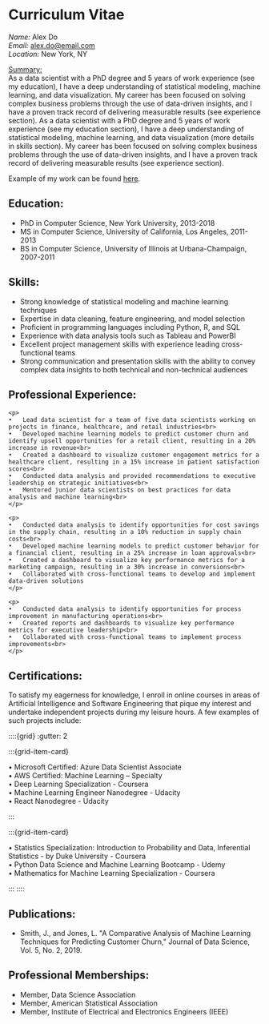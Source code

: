 # Curriculum Vitae

<p>
  <em>Name:</em> Alex Do <br>
  <em>Email:</em> <a href="mailto:alex.do@email.com">alex.do@email.com</a> <br>
  <em>Location:</em> New York, NY
</p>


<p><u>Summary:</u><br>
As a data scientist with a PhD degree and 5 years of work experience (see my education), I have a deep understanding of statistical modeling, machine learning, and data visualization. My career has been focused on solving complex business problems through the use of data-driven insights, and I have a proven track record of delivering measurable results (see experience section). As a data scientist with a PhD degree and 5 years of work experience (see my education section), I have a deep understanding of statistical modeling, machine learning, and data visualization (more details in skills section). My career has been focused on solving complex business problems through the use of data-driven insights, and I have a proven track record of delivering measurable results (see experience section). <br>

Example of my work can be found [here](analysis_example.ipynb).
</p>

## Education:
<ul>
<li>	PhD in Computer Science, New York University, 2013-2018</li>
<li>	MS in Computer Science, University of California, Los Angeles, 2011-2013</li>
<li>	BS in Computer Science, University of Illinois at Urbana-Champaign, 2007-2011</li>
</ul>

## Skills:
<ul>
<li>	Strong knowledge of statistical modeling and machine learning techniques</li>
<li>	Expertise in data cleaning, feature engineering, and model selection</li>
<li>	Proficient in programming languages including Python, R, and SQL</li>
<li>	Experience with data analysis tools such as Tableau and PowerBI</li>
<li>	Excellent project management skills with experience leading cross-functional teams</li>
<li>	Strong communication and presentation skills with the ability to convey complex data insights to both technical and non-technical audiences</li>
</ul>
    
## Professional Experience:
```{dropdown} <strong>Data Scientist, ABC Corporation, New York, NY, 2018-present</strong>
<p>
•	Lead data scientist for a team of five data scientists working on projects in finance, healthcare, and retail industries<br>
•	Developed machine learning models to predict customer churn and identify upsell opportunities for a retail client, resulting in a 20% increase in revenue<br>
•	Created a dashboard to visualize customer engagement metrics for a healthcare client, resulting in a 15% increase in patient satisfaction scores<br>
•	Conducted data analysis and provided recommendations to executive leadership on strategic initiatives<br>
•	Mentored junior data scientists on best practices for data analysis and machine learning<br>
</p>
```

```{dropdown} <strong>Data Scientist, XYZ Corporation, Los Angeles, CA, 2016-2018</strong><br>
<p>
•	Conducted data analysis to identify opportunities for cost savings in the supply chain, resulting in a 10% reduction in supply chain costs<br>
•	Developed machine learning models to predict customer behavior for a financial client, resulting in a 25% increase in loan approvals<br>
•	Created a dashboard to visualize key performance metrics for a marketing campaign, resulting in a 30% increase in conversions<br>
•	Collaborated with cross-functional teams to develop and implement data-driven solutions
</p>
```

```{dropdown} <strong>Data Analyst, DEF Corporation, Urbana-Champaign, IL, 2011-2016</strong>
<p>
•	Conducted data analysis to identify opportunities for process improvement in manufacturing operations<br>
•	Created reports and dashboards to visualize key performance metrics for executive leadership<br>
•	Collaborated with cross-functional teams to implement process improvements<br>
</p>
```

## Certifications:
To satisfy my eagerness for knowledge, I enroll in online courses in areas of Artificial Intelligence and Software Engineering that pique my interest and undertake independent projects during my leisure hours. A few examples of such projects include:

::::{grid}
:gutter: 2

:::{grid-item-card}
<p>
•	Microsoft Certified: Azure Data Scientist Associate<br>
•	AWS Certified: Machine Learning – Specialty<br>
•	Deep Learning Specialization - Coursera<br>
•	Machine Learning Engineer Nanodegree - Udacity<br>
•	React Nanodegree - Udacity	<br>
</p>
:::

:::{grid-item-card}
<p>
•	Statistics Specialization: Introduction to Probability and Data, Inferential Statistics - by Duke University - Coursera<br>
•	Python Data Science and Machine Learning Bootcamp - Udemy<br>
•	Mathematics for Machine Learning Specialization - Coursera<br>
</p>
:::
::::


## Publications:
<ul>
<li>	Smith, J., and Jones, L. "A Comparative Analysis of Machine Learning Techniques for Predicting Customer Churn," Journal of Data Science, Vol. 5, No. 2, 2019.</li>
</ul>
    
## Professional Memberships:
<ul>
<li>	Member, Data Science Association</li>
<li>	Member, American Statistical Association</li>
<li>	Member, Institute of Electrical and Electronics Engineers (IEEE)</li>
</ul>